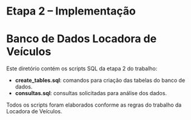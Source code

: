 # Etapa 2 – Implementação

# Banco de Dados Locadora de Veículos

Este diretório contém os scripts SQL da etapa 2 do trabalho:

- **create_tables.sql**: comandos para criação das tabelas do banco de dados.  
- **consultas.sql**: consultas solicitadas para análise dos dados.

Todos os scripts foram elaborados conforme as regras do trabalho da Locadora de Veículos.


